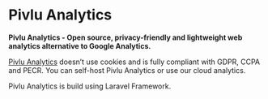 # Pivlu Analytics
**Pivlu Analytics - Open source, privacy-friendly and lightweight web analytics alternative to Google Analytics.**

[Pivlu Analytics](https://analytics.pivlu.com) doesn’t use cookies and is fully compliant with GDPR, CCPA and PECR. You can self-host Pivlu Analytics or use our cloud analytics.

Pivlu Analytics is build using Laravel Framework.
